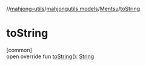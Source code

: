 //[mahjong-utils](../../../index.md)/[mahjongutils.models](../index.md)/[Mentsu](index.md)/[toString](to-string.md)

# toString

[common]\
open override fun [toString](to-string.md)(): [String](https://kotlinlang.org/api/latest/jvm/stdlib/kotlin/-string/index.html)
